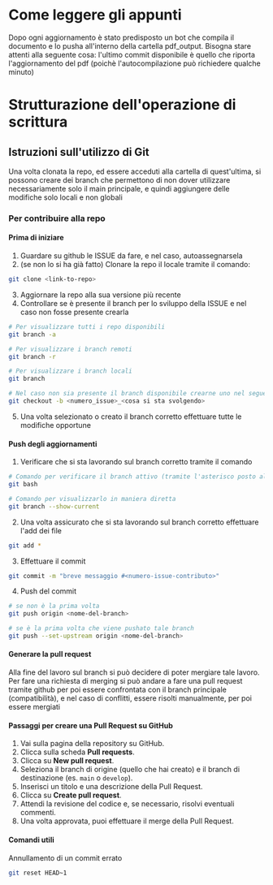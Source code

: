# Come leggere gli appunti
Dopo ogni aggiornamento è stato predisposto un bot che compila il documento e lo pusha all'interno della cartella pdf_output. Bisogna stare attenti alla seguente cosa:
l'ultimo commit disponibile è quello che riporta l'aggiornamento del pdf (poichè l'autocompilazione può richiedere qualche minuto)

# Strutturazione dell'operazione di scrittura
## Istruzioni sull'utilizzo di Git
Una volta clonata la repo, ed essere acceduti alla cartella di quest'ultima, si possono creare dei branch che permettono di non dover utilizzare necessariamente solo il main principale, e quindi aggiungere delle modifiche solo locali e non globali

### **Per contribuire alla repo**
#### **Prima di iniziare**
1. Guardare su github le ISSUE da fare, e nel caso, autoassegnarsela
2. (se non lo si ha già fatto) Clonare la repo il locale tramite il comando:
```bash
git clone <link-to-repo>
```
3. Aggiornare la repo alla sua versione più recente
4. Controllare se è presente il branch per lo sviluppo della ISSUE e nel caso non fosse presente crearla
```bash
# Per visualizzare tutti i repo disponibili
git branch -a

# Per visualizzare i branch remoti
git branch -r

# Per visualizzare i branch locali
git branch

# Nel caso non sia presente il branch disponibile crearne uno nel seguente formato
git checkout -b <numero_issue>_<cosa si sta svolgendo>
```
5. Una volta selezionato o creato il branch corretto effettuare tutte le modifiche opportune

#### **Push degli aggiornamenti**
1. Verificare che si sta lavorando sul branch corretto tramite il comando
```bash
# Comando per verificare il branch attivo (tramite l'asterisco posto alla sinistra del branch attivo)
git bash

# Comando per visualizzarlo in maniera diretta
git branch --show-current
```
2. Una volta assicurato che si sta lavorando sul branch corretto effettuare l'add dei file
```bash
git add *
```
3. Effettuare il commit
```bash
git commit -m "breve messaggio #<numero-issue-contributo>"
```
4. Push del commit
```bash
# se non è la prima volta
git push origin <nome-del-branch>

# se è la prima volta che viene pushato tale branch
git push --set-upstream origin <nome-del-branch>
```

#### **Generare la pull request**
Alla fine del lavoro sul branch si può decidere di poter mergiare tale lavoro. Per fare una richiesta di merging si può andare a fare una pull request tramite github per poi essere confrontata con il branch principale (compatibilità), e nel caso di conflitti, essere risolti manualmente, per poi essere mergiati

#### **Passaggi per creare una Pull Request su GitHub**
1. Vai sulla pagina della repository su GitHub.
2. Clicca sulla scheda **Pull requests**.
3. Clicca su **New pull request**.
4. Seleziona il branch di origine (quello che hai creato) e il branch di destinazione (es. `main` o `develop`).
5. Inserisci un titolo e una descrizione della Pull Request.
6. Clicca su **Create pull request**.
7. Attendi la revisione del codice e, se necessario, risolvi eventuali commenti.
8. Una volta approvata, puoi effettuare il merge della Pull Request.

#### **Comandi utili**
Annullamento di un commit errato
```bash
git reset HEAD~1
```

